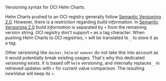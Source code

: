 Versioning syntax for OCI Helm Charts.

Helm Charts pushed to an OCI registry generally follow [Semantic Versioning 2.0](https://semver.org).
However, there is a restriction regarding _build information_.
In [Semantic Versioning 2.0](https://semver.org) _build information_ is separated by `+` from the remaining version string.
OCI registry don't support `+` as a tag character.
When pushing Helm Charts to OCI registries, `+` will be translated to `_` to store it as a tag.

Other _versioning_ like `docker`, `helm` or `semver` do not take this into account as it would potentially break existing usages.
That's why this dedicated _versioning_ exists.
It is based off `helm` _versioning_, and internally replaces `_` in retrieved updates with `+` for current value comparison.
The resulting _newValue_ will keep its `+`.
